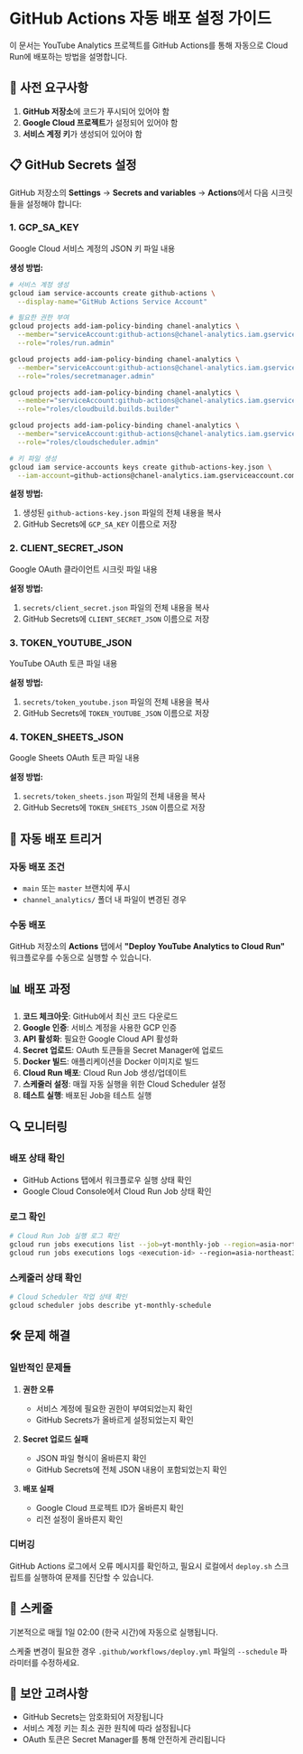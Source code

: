 # GitHub Actions 자동 배포 설정 가이드

이 문서는 YouTube Analytics 프로젝트를 GitHub Actions를 통해 자동으로 Cloud Run에 배포하는 방법을 설명합니다.

## 🔧 사전 요구사항

1. **GitHub 저장소**에 코드가 푸시되어 있어야 함
2. **Google Cloud 프로젝트**가 설정되어 있어야 함
3. **서비스 계정 키**가 생성되어 있어야 함

## 📋 GitHub Secrets 설정

GitHub 저장소의 **Settings** → **Secrets and variables** → **Actions**에서 다음 시크릿들을 설정해야 합니다:

### 1. GCP_SA_KEY
Google Cloud 서비스 계정의 JSON 키 파일 내용

**생성 방법:**
```bash
# 서비스 계정 생성
gcloud iam service-accounts create github-actions \
  --display-name="GitHub Actions Service Account"

# 필요한 권한 부여
gcloud projects add-iam-policy-binding chanel-analytics \
  --member="serviceAccount:github-actions@chanel-analytics.iam.gserviceaccount.com" \
  --role="roles/run.admin"

gcloud projects add-iam-policy-binding chanel-analytics \
  --member="serviceAccount:github-actions@chanel-analytics.iam.gserviceaccount.com" \
  --role="roles/secretmanager.admin"

gcloud projects add-iam-policy-binding chanel-analytics \
  --member="serviceAccount:github-actions@chanel-analytics.iam.gserviceaccount.com" \
  --role="roles/cloudbuild.builds.builder"

gcloud projects add-iam-policy-binding chanel-analytics \
  --member="serviceAccount:github-actions@chanel-analytics.iam.gserviceaccount.com" \
  --role="roles/cloudscheduler.admin"

# 키 파일 생성
gcloud iam service-accounts keys create github-actions-key.json \
  --iam-account=github-actions@chanel-analytics.iam.gserviceaccount.com
```

**설정 방법:**
1. 생성된 `github-actions-key.json` 파일의 전체 내용을 복사
2. GitHub Secrets에 `GCP_SA_KEY` 이름으로 저장

### 2. CLIENT_SECRET_JSON
Google OAuth 클라이언트 시크릿 파일 내용

**설정 방법:**
1. `secrets/client_secret.json` 파일의 전체 내용을 복사
2. GitHub Secrets에 `CLIENT_SECRET_JSON` 이름으로 저장

### 3. TOKEN_YOUTUBE_JSON
YouTube OAuth 토큰 파일 내용

**설정 방법:**
1. `secrets/token_youtube.json` 파일의 전체 내용을 복사
2. GitHub Secrets에 `TOKEN_YOUTUBE_JSON` 이름으로 저장

### 4. TOKEN_SHEETS_JSON
Google Sheets OAuth 토큰 파일 내용

**설정 방법:**
1. `secrets/token_sheets.json` 파일의 전체 내용을 복사
2. GitHub Secrets에 `TOKEN_SHEETS_JSON` 이름으로 저장

## 🚀 자동 배포 트리거

### 자동 배포 조건
- `main` 또는 `master` 브랜치에 푸시
- `channel_analytics/` 폴더 내 파일이 변경된 경우

### 수동 배포
GitHub 저장소의 **Actions** 탭에서 **"Deploy YouTube Analytics to Cloud Run"** 워크플로우를 수동으로 실행할 수 있습니다.

## 📊 배포 과정

1. **코드 체크아웃**: GitHub에서 최신 코드 다운로드
2. **Google 인증**: 서비스 계정을 사용한 GCP 인증
3. **API 활성화**: 필요한 Google Cloud API 활성화
4. **Secret 업로드**: OAuth 토큰들을 Secret Manager에 업로드
5. **Docker 빌드**: 애플리케이션을 Docker 이미지로 빌드
6. **Cloud Run 배포**: Cloud Run Job 생성/업데이트
7. **스케줄러 설정**: 매월 자동 실행을 위한 Cloud Scheduler 설정
8. **테스트 실행**: 배포된 Job을 테스트 실행

## 🔍 모니터링

### 배포 상태 확인
- GitHub Actions 탭에서 워크플로우 실행 상태 확인
- Google Cloud Console에서 Cloud Run Job 상태 확인

### 로그 확인
```bash
# Cloud Run Job 실행 로그 확인
gcloud run jobs executions list --job=yt-monthly-job --region=asia-northeast3
gcloud run jobs executions logs <execution-id> --region=asia-northeast3
```

### 스케줄러 상태 확인
```bash
# Cloud Scheduler 작업 상태 확인
gcloud scheduler jobs describe yt-monthly-schedule
```

## 🛠️ 문제 해결

### 일반적인 문제들

1. **권한 오류**
   - 서비스 계정에 필요한 권한이 부여되었는지 확인
   - GitHub Secrets가 올바르게 설정되었는지 확인

2. **Secret 업로드 실패**
   - JSON 파일 형식이 올바른지 확인
   - GitHub Secrets에 전체 JSON 내용이 포함되었는지 확인

3. **배포 실패**
   - Google Cloud 프로젝트 ID가 올바른지 확인
   - 리전 설정이 올바른지 확인

### 디버깅
GitHub Actions 로그에서 오류 메시지를 확인하고, 필요시 로컬에서 `deploy.sh` 스크립트를 실행하여 문제를 진단할 수 있습니다.

## 📅 스케줄

기본적으로 매월 1일 02:00 (한국 시간)에 자동으로 실행됩니다.

스케줄 변경이 필요한 경우 `.github/workflows/deploy.yml` 파일의 `--schedule` 파라미터를 수정하세요.

## 🔐 보안 고려사항

- GitHub Secrets는 암호화되어 저장됩니다
- 서비스 계정 키는 최소 권한 원칙에 따라 설정됩니다
- OAuth 토큰은 Secret Manager를 통해 안전하게 관리됩니다
